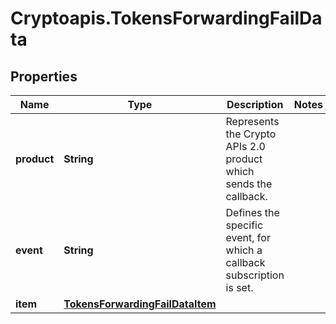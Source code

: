 # Cryptoapis.TokensForwardingFailData

## Properties

Name | Type | Description | Notes
------------ | ------------- | ------------- | -------------
**product** | **String** | Represents the Crypto APIs 2.0 product which sends the callback. | 
**event** | **String** | Defines the specific event, for which a callback subscription is set. | 
**item** | [**TokensForwardingFailDataItem**](TokensForwardingFailDataItem.md) |  | 


